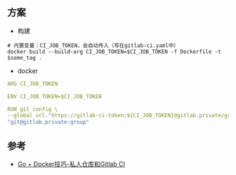 ## 方案

- 构建
```
# 内置变量：CI_JOB_TOKEN，会自动传入（写在gitlab-ci.yaml中）
docker build --build-arg CI_JOB_TOKEN=$CI_JOB_TOKEN -f Dockerfile -t $some_tag .
```
- docker

```yaml
ARG CI_JOB_TOKEN

ENV CI_JOB_TOKEN=$CI_JOB_TOKEN

RUN git config \
--global url."https://gitlab-ci-token:${CI_JOB_TOKEN}@gitlab.private/group".insteadOf \
"git@gitlab.private:group"
```

## 参考

- [Go + Docker技巧-私人仓库和Gitlab CI](https://juejin.cn/post/7166171734754721829)